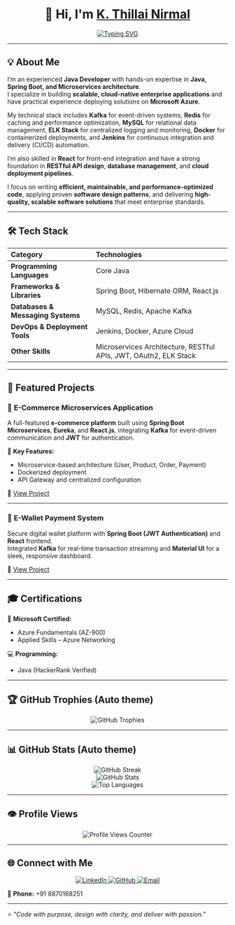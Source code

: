 <!-- Typing animation header -->
<h1 align="center">👋 Hi, I'm <a href="https://www.linkedin.com/in/k-thillai-nirmal" target="_blank">K. Thillai Nirmal</a></h1>

<p align="center">
  <a href="https://git.io/typing-svg">
    <!-- Medium typing speed (pause=700) -->
    <img src="https://readme-typing-svg.demolab.com?font=Fira+Code&weight=700&size=26&pause=700&color=F7009C&center=true&vCenter=true&width=780&lines=Experienced+Java+Developer;Spring+Boot+%26+Microservices+Specialist;Cloud-native+Azure+Deployments;Event-driven+Systems+with+Kafka;React+Frontend+Integration" alt="Typing SVG" />
  </a>
</p>

---

## 💡 About Me

I’m an experienced **Java Developer** with hands-on expertise in **Java, Spring Boot, and Microservices architecture**.  
I specialize in building **scalable, cloud-native enterprise applications** and have practical experience deploying solutions on **Microsoft Azure**.

My technical stack includes **Kafka** for event-driven systems, **Redis** for caching and performance optimization, **MySQL** for relational data management, **ELK Stack** for centralized logging and monitoring, **Docker** for containerized deployments, and **Jenkins** for continuous integration and delivery (CI/CD) automation.

I’m also skilled in **React** for front-end integration and have a strong foundation in **RESTful API design**, **database management**, and **cloud deployment pipelines**.

I focus on writing **efficient, maintainable, and performance-optimized code**, applying proven **software design patterns**, and delivering **high-quality, scalable software solutions** that meet enterprise standards.

---

## 🛠️ Tech Stack  

| Category | Technologies |
|:----------|:-------------|
| **Programming Languages** | Core Java |
| **Frameworks & Libraries** | Spring Boot, Hibernate ORM, React.js |
| **Databases & Messaging Systems** | MySQL, Redis, Apache Kafka |
| **DevOps & Deployment Tools** | Jenkins, Docker, Azure Cloud |
| **Other Skills** | Microservices Architecture, RESTful APIs, JWT, OAuth2, ELK Stack |

---

## 🧩 Featured Projects  

### 🔸 **E-Commerce Microservices Application**  
A full-featured **e-commerce platform** built using **Spring Boot Microservices**, **Eureka**, and **React.js**, integrating **Kafka** for event-driven communication and **JWT** for authentication.  

🔹 **Key Features:**  
- Microservice-based architecture (User, Product, Order, Payment)  
- Dockerized deployment  
- API Gateway and centralized configuration  

🔗 [View Project](https://github.com/thillainirmal-tech/E-commerce-phase3)

---

### 🔸 **E-Wallet Payment System**  
Secure digital wallet platform with **Spring Boot (JWT Authentication)** and **React** frontend.  
Integrated **Kafka** for real-time transaction streaming and **Material UI** for a sleek, responsive dashboard.  

🔗 [View Project](https://github.com/thillainirmal-tech/Kafka-Microservice-Payment-wallet)

---

## 🎓 Certifications  

📜 **Microsoft Certified:**  
- Azure Fundamentals (AZ-900)  
- Applied Skills – Azure Networking  

💻 **Programming:**  
- Java (HackerRank Verified)  

---

## 🏆 GitHub Trophies (Auto theme)

<div align="center">
  <picture>
    <source media="(prefers-color-scheme: dark)" srcset="https://github-profile-trophy.vercel.app/?username=thillainirmal-tech&theme=onedark&no-frame=true&margin-w=10" />
    <img alt="GitHub Trophies" src="https://github-profile-trophy.vercel.app/?username=thillainirmal-tech&theme=flat&no-frame=true&margin-w=10" />
  </picture>
</div>

---

## 📊 GitHub Stats (Auto theme)

<div align="center">
  <!-- Streak Stats -->
  <picture>
    <source media="(prefers-color-scheme: dark)" srcset="https://github-readme-streak-stats.herokuapp.com/?user=thillainirmal-tech&theme=dark" />
    <img alt="GitHub Streak" src="https://github-readme-streak-stats.herokuapp.com/?user=thillainirmal-tech&theme=default" />
  </picture>
  <br />

  <!-- Profile Stats -->
  <picture>
    <source media="(prefers-color-scheme: dark)" srcset="https://github-readme-stats.vercel.app/api?username=thillainirmal-tech&show_icons=true&theme=github_dark&count_private=true" />
    <img alt="GitHub Stats" src="https://github-readme-stats.vercel.app/api?username=thillainirmal-tech&show_icons=true&theme=default&count_private=true" />
  </picture>
  <br />

  <!-- Top Languages -->
  <picture>
    <source media="(prefers-color-scheme: dark)" srcset="https://github-readme-stats.vercel.app/api/top-langs/?username=thillainirmal-tech&layout=compact&theme=github_dark" />
    <img alt="Top Languages" src="https://github-readme-stats.vercel.app/api/top-langs/?username=thillainirmal-tech&layout=compact&theme=default" />
  </picture>
</div>

---

## 👁️ Profile Views  

<p align="center">
  <img src="https://komarev.com/ghpvc/?username=thillainirmal-tech&label=Profile%20Views&color=blueviolet&style=for-the-badge" alt="Profile Views Counter" />
</p>

---

## 🌐 Connect with Me  

<p align="center">
  <a href="https://www.linkedin.com/in/k-thillai-nirmal" target="_blank">
    <img src="https://img.shields.io/badge/LinkedIn-Connect-blue?style=for-the-badge&logo=linkedin" alt="LinkedIn" />
  </a>
  <a href="https://github.com/thillainirmal-tech" target="_blank">
    <img src="https://img.shields.io/badge/GitHub-Follow-black?style=for-the-badge&logo=github" alt="GitHub" />
  </a>
  <a href="mailto:thillainirmal.javatechies@gmail.com">
    <img src="https://img.shields.io/badge/Email-Contact-success?style=for-the-badge&logo=gmail" alt="Email" />
  </a>
</p>

📱 **Phone:** +91 8870168251  

---

⭐ *"Code with purpose, design with clarity, and deliver with passion."*
